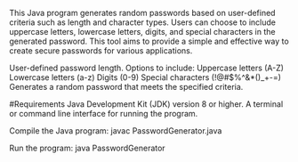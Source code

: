 This Java program generates random passwords based on user-defined criteria such as length and character types. 
Users can choose to include uppercase letters, lowercase letters, digits, and special characters in the generated password. 
This tool aims to provide a simple and effective way to create secure passwords for various applications.

User-defined password length.
Options to include:
Uppercase letters (A-Z)
Lowercase letters (a-z)
Digits (0-9)
Special characters (!@#$%^&*()_+-=)
Generates a random password that meets the specified criteria.

#Requirements
Java Development Kit (JDK) version 8 or higher.
A terminal or command line interface for running the program.

Compile the Java program:
javac PasswordGenerator.java

Run the program:
java PasswordGenerator


